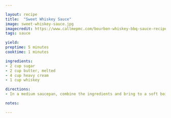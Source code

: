 ```yaml
---

layout: recipe
title:  "Sweet Whiskey Sauce"
image: sweet-whiskey-sauce.jpg
imagecredit: https://www.callmepmc.com/bourbon-whiskey-bbq-sauce-recipe/
tags: sauce

yield: 
preptime: 5 minutes
cooktime: 1 minutes

ingredients:
- 2 cup sugar
- 2 cup butter, melted
- 4 cup heavy cream
- 1 cup whiskey

directions:
- In a medium saucepan, combine the ingredients and bring to a soft boil. There should be a small amount of bubbling, but not intense bubbling. soft boil for 1 minute.

notes: 

---
```


